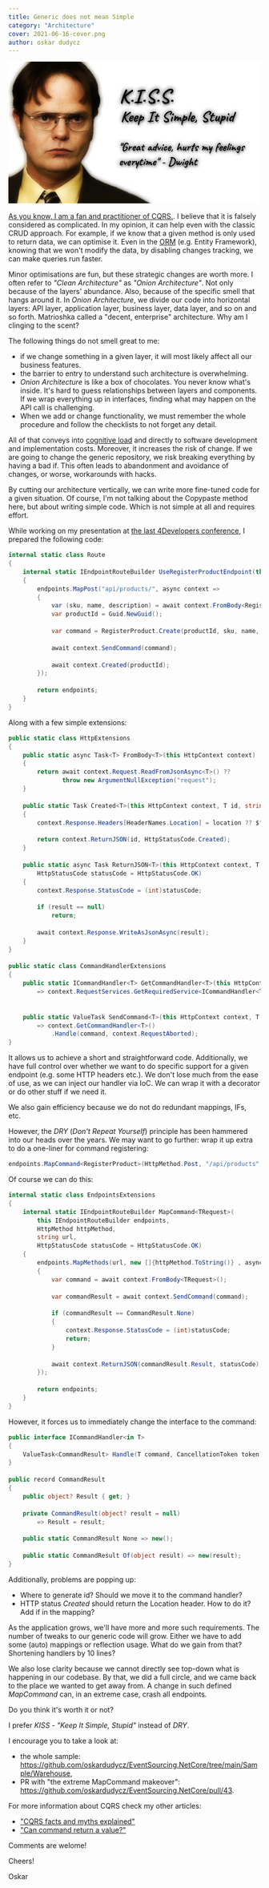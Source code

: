 ```yaml
---
title: Generic does not mean Simple
category: "Architecture"
cover: 2021-06-16-cover.png
author: oskar dudycz
---
```


![cover](2021-06-16-cover.png)

[As you know, I am a fan and practitioner of CQRS.](/en/cqrs_facts_and_myths_explained/). I believe that it is falsely considered as complicated. In my opinion, it can help even with the classic CRUD approach. For example, if we know that a given method is only used to return data, we can optimise it. Even in the [ORM](https://en.wikipedia.org/wiki/Object%E2%80%93relational_mapping) (e.g. Entity Framework), knowing that we won't modify the data, by disabling changes tracking, we can make queries run faster.

Minor optimisations are fun, but these strategic changes are worth more. I often refer to *"Clean Architecture"* as *"Onion Architecture"*. Not only because of the layers' abundance. Also, because of the specific smell that hangs around it. In *Onion Architecture*, we divide our code into horizontal layers: API layer, application layer, business layer, data layer, and so on and so forth. Matrioshka called a "decent, enterprise" architecture. Why am I clinging to the scent?

The following things do not smell great to me:
- if we change something in a given layer, it will most likely affect all our business features.
- the barrier to entry to understand such architecture is overwhelming.
- *Onion Architecture* is like a box of chocolates. You never know what's inside. It's hard to guess relationships between layers and components. If we wrap everything up in interfaces, finding what may happen on the API call is challenging.
- When we add or change functionality, we must remember the whole procedure and follow the checklists to not forget any detail.

All of that conveys into [cognitive load](/en/sociological_aspects_of_microservices/) and directly to software development and implementation costs. Moreover, it increases the risk of change. If we are going to change the generic repository, we risk breaking everything by having a bad if. This often leads to abandonment and avoidance of changes, or worse, workarounds with hacks.

By cutting our architecture vertically, we can write more fine-tuned code for a given situation. Of course, I'm not talking about the Copypaste method here, but about writing simple code. Which is not simple at all and requires effort.

While working on my presentation at [the last 4Developers conference](https://4developers.org.pl/lecture_online_2021/#id=65099), I prepared the following code:

```csharp
internal static class Route
{
    internal static IEndpointRouteBuilder UseRegisterProductEndpoint(this IEndpointRouteBuilder endpoints)
    {
        endpoints.MapPost("api/products/", async context =>
        {
            var (sku, name, description) = await context.FromBody<RegisterProductRequest>();
            var productId = Guid.NewGuid();

            var command = RegisterProduct.Create(productId, sku, name, description);

            await context.SendCommand(command);

            await context.Created(productId);
        });

        return endpoints;
    }
}
```

Along with a few simple extensions:

```csharp
public static class HttpExtensions
{
    public static async Task<T> FromBody<T>(this HttpContext context)
    {
        return await context.Request.ReadFromJsonAsync<T>() ??
               throw new ArgumentNullException("request");
    }

    public static Task Created<T>(this HttpContext context, T id, string? location = null)
    {
        context.Response.Headers[HeaderNames.Location] = location ?? $"{context.Request.Path}{id}";

        return context.ReturnJSON(id, HttpStatusCode.Created);
    }

    public static async Task ReturnJSON<T>(this HttpContext context, T result,
        HttpStatusCode statusCode = HttpStatusCode.OK)
    {
        context.Response.StatusCode = (int)statusCode;

        if (result == null)
            return;

        await context.Response.WriteAsJsonAsync(result);
    }
}

public static class CommandHandlerExtensions
{
    public static ICommandHandler<T> GetCommandHandler<T>(this HttpContext context)
        => context.RequestServices.GetRequiredService<ICommandHandler<T>>();


    public static ValueTask SendCommand<T>(this HttpContext context, T command)
        => context.GetCommandHandler<T>()
            .Handle(command, context.RequestAborted);
}
```

It allows us to achieve a short and straightforward code. Additionally, we have full control over whether we want to do specific support for a given endpoint (e.g. some HTTP headers etc.). We don't lose much from the ease of use, as we can inject our handler via IoC. We can wrap it with a decorator or do other stuff if we need it.

We also gain efficiency because we do not do redundant mappings, IFs, etc.

However, the _DRY_ (_Don't Repeat Yourself_) principle has been hammered into our heads over the years. We may want to go further: wrap it up extra to do a one-liner for command registering:

```csharp
endpoints.MapCommand<RegisterProduct>(HttpMethod.Post, "/api/products", HttpStatusCode.Created)
```

Of course we can do this:

```csharp
internal static class EndpointsExtensions
{
    internal static IEndpointRouteBuilder MapCommand<TRequest>(
        this IEndpointRouteBuilder endpoints,
        HttpMethod httpMethod,
        string url,
        HttpStatusCode statusCode = HttpStatusCode.OK)
    {
        endpoints.MapMethods(url, new []{httpMethod.ToString()} , async context =>
        {
            var command = await context.FromBody<TRequest>();

            var commandResult = await context.SendCommand(command);

            if (commandResult == CommandResult.None)
            {
                context.Response.StatusCode = (int)statusCode;
                return;
            }

            await context.ReturnJSON(commandResult.Result, statusCode);
        });

        return endpoints;
    }
}
```
However, it forces us to immediately change the interface to the command:

```csharp
public interface ICommandHandler<in T>
{
    ValueTask<CommandResult> Handle(T command, CancellationToken token);
}

public record CommandResult
{
    public object? Result { get; }

    private CommandResult(object? result = null)
        => Result = result;

    public static CommandResult None => new();

    public static CommandResult Of(object result) => new(result);
}
```

Additionally, problems are popping up:
- Where to generate id? Should we move it to the command handler?
- HTTP status *Created* should return the Location header. How to do it? Add if in the mapping?

As the application grows, we'll have more and more such requirements. The number of tweaks to our generic code will grow. Either we have to add some (auto) mappings or reflection usage. What do we gain from that? Shortening handlers by 10 lines?

We also lose clarity because we cannot directly see top-down what is happening in our codebase. By that, we did a full circle, and we came back to the place we wanted to get away from. A change in such defined *MapCommand* can, in an extreme case, crash all endpoints.

Do you think it's worth it or not?

I prefer *KISS* - *"Keep It Simple, Stupid"* instead of *DRY*.

I encourage you to take a look at:
- the whole sample: https://github.com/oskardudycz/EventSourcing.NetCore/tree/main/Sample/Warehouse,
- PR with "the extreme MapCommand makeover": https://github.com/oskardudycz/EventSourcing.NetCore/pull/43.

For more information about CQRS check my other articles:
- ["CQRS facts and myths explained"](/en/cqrs_facts_and_myths_explained/)
- ["Can command return a value?"](/en/cqrs_facts_and_myths_explained/)

Comments are welome!

Cheers!

Oskar